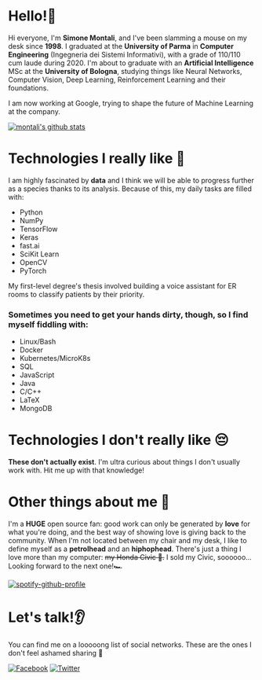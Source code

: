 # Hello!👋
Hi everyone, I'm **Simone Montali**, and I've been slamming a mouse on my desk since **1998**. I graduated at the **University of Parma** in **Computer Engineering** (Ingegneria dei Sistemi Informativi), with a grade of 110/110 cum laude during 2020. I'm about to graduate with an **Artificial Intelligence** MSc at the **University of Bologna**, studying things like Neural Networks, Computer Vision, Deep Learning, Reinforcement Learning and their foundations.

I am now working at Google, trying to shape the future of Machine Learning at the company.

[![montali's github stats](https://github-readme-stats.vercel.app/api?username=montali&count_private=true)](https://github.com/anuraghazra/github-readme-stats)

# Technologies I really like 🥰
I am highly fascinated by **data** and I think we will be able to progress further as a species thanks to its analysis. Because of this, my daily tasks are filled with:
* Python
* NumPy
* TensorFlow
* Keras
* fast.ai 
* SciKit Learn
* OpenCV
* PyTorch

My first-level degree's thesis involved building a voice assistant for ER rooms to classify patients by their priority.

### Sometimes you need to get your hands dirty, though, so I find myself fiddling with:
* Linux/Bash
* Docker
* Kubernetes/MicroK8s
* SQL
* JavaScript
* Java
* C/C++
* LaTeX
* MongoDB

# Technologies I don't really like 😔
**These don't actually exist**. I'm ultra curious about things I don't usually work with. Hit me up with that knowledge!

# Other things about me 🙊
I'm a **HUGE** open source fan: good work can only be generated by **love** for what you're doing, and the best way of showing love is giving back to the community. When I'm not located between my chair and my desk, I like to define myself as a **petrolhead** and an **hiphophead**. There's just a thing I love more than my computer: ~~my Honda Civic 🚙.~~ I sold my Civic, soooooo... Looking forward to the next one!🏎


[![spotify-github-profile](https://spotify-github-profile.vercel.app/api/view?uid=sim.montali&cover_image=true)](https://github.com/kittinan/spotify-github-profile)
# Let's talk!👂
You can find me on a looooong list of social networks. These are the ones I don't feel ashamed sharing 😬

[![Facebook](https://img.shields.io/badge/-Facebook-black?style=for-the-badge&logo=facebook)](http://facebook.com/sim.montali)
[![Twitter](https://img.shields.io/badge/-Twitter-black?style=for-the-badge&logo=twitter)](http://twitter.com/mont4li)

